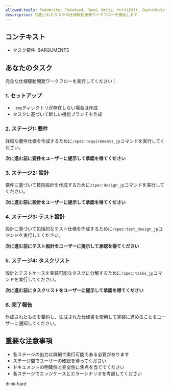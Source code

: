 ```yaml
---
allowed-tools: TodoWrite, TodoRead, Read, Write, MultiEdit, Bash(mkdir:*)
description: 指定されたタスクの仕様駆動開発ワークフローを開始します
---
```


## コンテキスト

- タスク要件: $ARGUMENTS

## あなたのタスク

完全な仕様駆動開発ワークフローを実行してください：

### 1. セットアップ

- `.tmp`ディレクトリが存在しない場合は作成
- タスクに基づいて新しい機能ブランチを作成

### 2. ステージ1: 要件

詳細な要件仕様を作成するために`/spec:requirements_jp`コマンドを実行してください。

**次に進む前に要件をユーザーに提示して承認を得てください**

### 3. ステージ2: 設計

要件に基づいて技術設計を作成するために`/spec:design_jp`コマンドを実行してください。

**次に進む前に設計をユーザーに提示して承認を得てください**

### 4. ステージ3: テスト設計

設計に基づいて包括的なテスト仕様を作成するために`/spec:test_design_jp`コマンドを実行してください。

**次に進む前にテスト設計をユーザーに提示して承認を得てください**

### 5. ステージ4: タスクリスト

設計とテストケースを実装可能なタスクに分解するために`/spec:tasks_jp`コマンドを実行してください。

**次に進む前にタスクリストをユーザーに提示して承認を得てください**

### 6. 完了報告

作成されたものを要約し、生成された仕様書を使用して実装に進めることをユーザーに通知してください。

## 重要な注意事項

- 各ステージの出力は詳細で実行可能である必要があります
- ステージ間でユーザーの確認を待ってください
- ドキュメントの明確性と完全性に焦点を当ててください
- 各ステージでエッジケースとエラーシナリオを考慮してください

think hard

